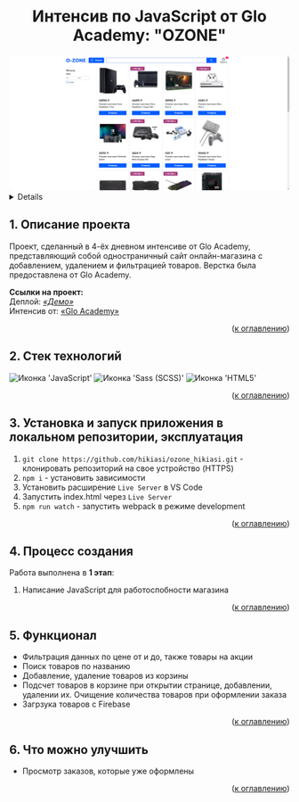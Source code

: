 <h1 align="center">Интенсив по JavaScript от Glo Academy: "OZONE"</h1>

<div align="center">
  <a href="">
    <img width="575" alt="Снимок экрана 2023-05-30 в 14 45 48" src="https://github.com/hikiasi/ozone_hikiasi/blob/de41f52b52ad148d6f11ed14a695ebaa8f04a29d/main_page_ozone.jpg">
  </a>
</div>

<a name="summary">
  <details>
    <summary>Оглавление</summary>
    <ol>
      <li><a href="#project-description">Описание проекта</a></li>
      <li><a href="#technologies">Стек технологий</a></li>
      <li><a href="#installation">Установка и запуск приложения в локальном репозитории, эксплуатация</a></li>
      <li><a href="#establishing">Процесс создания</a></li>
      <li><a href="#functionality">Функционал</a></li>
      <li><a href="#enhancement">Что можно улучшить</a></li>
    </ol>
  </details>
</a>

<a name="project-description"><h2>1. Описание проекта</h2></a>
Проект, сделанный в 4-ёх дневном интенсиве от Glo Academy, представляющий собой одностраничный сайт онлайн-магазина с добавлением, удалением и фильтрацией товаров. Верстка была предоставлена от Glo Academy. 

<b>Ссылки на проект:</b>
<br>
Деплой: <i><a href="https://hikiasi.github.io/ozone_hikiasi/">&laquo;Демо&raquo;</a></i>
<br>
Интенсив от: <a href="https://www.youtube.com/@Glo_Academy">&laquo;Glo Academy&raquo;</a>
<br>

<div align="right">(<a href="#summary">к оглавлению</a>)</div>

<a name="technologies"><h2>2. Стек технологий</h2></a>
<span>
  <img src="https://img.shields.io/badge/JavaScript-323330?style=for-the-badge&logo=javascript&logoColor=F7DF1E" alt="Иконка 'JavaScript'">
  <img src="https://img.shields.io/badge/Sass-CC6699?style=for-the-badge&logo=sass&logoColor=white" alt="Иконка 'Sass (SCSS)'">
  <img src="https://img.shields.io/badge/HTML5-E34F26?style=for-the-badge&logo=html5&logoColor=white" alt="Иконка 'HTML5'">
</span>

<div align="right">(<a href="#summary">к оглавлению</a>)</div>

<a name="installation"><h2>3. Установка и запуск приложения в локальном репозитории, эксплуатация</h2></a>
1. `git clone https://github.com/hikiasi/ozone_hikiasi.git` - клонировать репозиторий на свое устройство (HTTPS)
2. `npm i` - установить зависимости
3. Установить расширение `Live Server` в VS Code
4. Запустить index.html через `Live Server`
5. `npm run watch` - запустить webpack в режиме development

<div align="right">(<a href="#summary">к оглавлению</a>)</div>

<a name="establishing"><h2>4. Процесс создания</h2></a>
Работа выполнена в <b>1 этап</b>:
<br>
1. Написание JavaScript для работоспобности магазина

<div align="right">(<a href="#summary">к оглавлению</a>)</div>

<a name="functionality"><h2>5. Функционал</h2></a>
- Фильтрация данных по цене от и до, также товары на акции
- Поиск товаров по названию
- Добавление, удаление товаров из корзины
- Подсчет товаров в корзине при открытии странице, добавлении, удалении их. Очищение количества товаров при оформлении заказа
- Загрзука товаров с Firebase

<div align="right">(<a href="#summary">к оглавлению</a>)</div>

<a name="enhancement"><h2>6. Что можно улучшить</h2></a>
- Просмотр заказов, которые уже оформлены

<div align="right">(<a href="#summary">к оглавлению</a>)</div>
